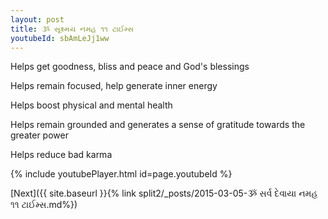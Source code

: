 ```yaml
---
layout: post
title: ૐ સૂક્ષ્મય નમહ ૧૧ ટાઈમ્સ
youtubeId: sbAmLeJj1ww
---
```

 
 
Helps get goodness, bliss and peace and God's blessings
 
Helps remain focused, help generate inner energy 
 
Helps boost physical and mental health 
 
Helps remain grounded and generates a sense of gratitude towards the greater power 
 
Helps reduce bad karma
 
 
 
 


{% include youtubePlayer.html id=page.youtubeId %}
 
[Next]({{ site.baseurl }}{% link  split2/_posts/2015-03-05-ૐ સર્વ દેવાયા નમહ ૧૧ ટાઈમ્સ.md%})
 
